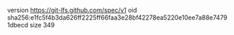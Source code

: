 version https://git-lfs.github.com/spec/v1
oid sha256:e1fc5f4b3da626ff2225ff66faa3e28bf42278ea5220e10ee7a88e74791dbecd
size 349
